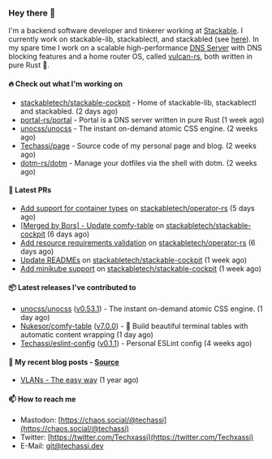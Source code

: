 ### Hey there 👋

I'm a backend software developer and tinkerer working at [Stackable][stackable]. I currently work on
stackable-lib, stackablectl, and stackabled (see [here][stackable-work]). In my spare time I work on
a scalable high-performance [DNS Server][portal] with DNS blocking features and a home router OS,
called [vulcan-rs][vulcan], both written in pure Rust 🦀.

[stackable-work]: https://github.com/stackabletech/stackable
[stackable]: https://github.com/stackabletech
[portal]: https://github.com/portal-rs/portal
[vulcan]: https://github.com/vulcan-rs

#### 🔥 Check out what I'm working on


- [stackabletech/stackable-cockpit](https://github.com/stackabletech/stackable-cockpit) - Home of stackable-lib, stackablectl and stackabled. (2 days ago)
- [portal-rs/portal](https://github.com/portal-rs/portal) - Portal is a DNS server written in pure Rust (1 week ago)
- [unocss/unocss](https://github.com/unocss/unocss) - The instant on-demand atomic CSS engine. (2 weeks ago)
- [Techassi/page](https://github.com/Techassi/page) - Source code of my personal page and blog. (2 weeks ago)
- [dotm-rs/dotm](https://github.com/dotm-rs/dotm) - Manage your dotfiles via the shell with dotm. (2 weeks ago)

#### 🧪 Latest PRs


- [Add support for container types](https://github.com/stackabletech/operator-rs/pull/600) on [stackabletech/operator-rs](https://github.com/stackabletech/operator-rs) (5 days ago)
- [[Merged by Bors] - Update comfy-table](https://github.com/stackabletech/stackable-cockpit/pull/37) on [stackabletech/stackable-cockpit](https://github.com/stackabletech/stackable-cockpit) (6 days ago)
- [Add resource requirements validation](https://github.com/stackabletech/operator-rs/pull/598) on [stackabletech/operator-rs](https://github.com/stackabletech/operator-rs) (6 days ago)
- [Update READMEs](https://github.com/stackabletech/stackable-cockpit/pull/36) on [stackabletech/stackable-cockpit](https://github.com/stackabletech/stackable-cockpit) (1 week ago)
- [Add minikube support](https://github.com/stackabletech/stackable-cockpit/pull/35) on [stackabletech/stackable-cockpit](https://github.com/stackabletech/stackable-cockpit) (1 week ago)

#### 📦 Latest releases I've contributed to


- [unocss/unocss](https://github.com/unocss/unocss/releases/tag/v0.53.1) ([v0.53.1](https://github.com/unocss/unocss/releases/tag/v0.53.1)) - The instant on-demand atomic CSS engine. (1 day ago)
- [Nukesor/comfy-table](https://github.com/Nukesor/comfy-table/releases/tag/v7.0.0) ([v7.0.0](https://github.com/Nukesor/comfy-table/releases/tag/v7.0.0)) - :large_orange_diamond: Build beautiful terminal tables with automatic content wrapping (1 day ago)
- [Techassi/eslint-config](https://github.com/Techassi/eslint-config/releases/tag/v0.1.1) ([v0.1.1](https://github.com/Techassi/eslint-config/releases/tag/v0.1.1)) - Personal ESLint config (4 weeks ago)

#### 📜 My recent blog posts - [Source](https://github.com/Techassi/page)


- [VLANs - The easy way](https://techassi.dev/posts/vlans-the-easy-way/) (1 year ago)

#### 📫 How to reach me

- Mastodon: [https://chaos.social/@techassi](https://chaos.social/@techassi)
- Twitter: [https://twitter.com/Techxassi](https://twitter.com/Techxassi)
- E-Mail: git@techassi.dev

